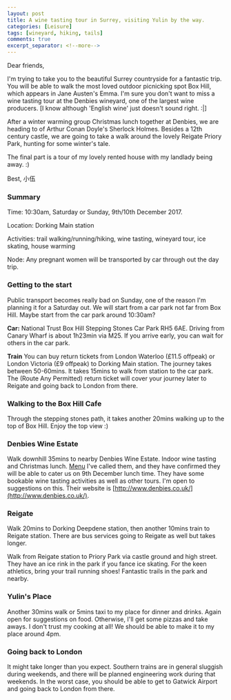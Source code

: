 ```yaml
---
layout: post
title: A wine tasting tour in Surrey, visiting Yulin by the way.
categories: [Leisure]
tags: [wineyard, hiking, tails]
comments: true
excerpt_separator: <!--more-->
---
```


Dear friends, 

I'm trying to take you to the beautiful Surrey countryside for a fantastic trip. You will be able to walk the most loved outdoor picnicking spot Box Hill, which appears in Jane Austen's Emma. I'm sure you don't want to miss a wine tasting tour at the Denbies wineyard, one of the largest wine producers. [I know although 'English wine' just doesn't sound right. :|] 

After a winter warming group Christmas lunch together at Denbies, we are heading to <The Adventure of the Reigate Squire> of Arthur Conan Doyle's Sherlock Holmes. Besides a 12th century castle, we are going to take a walk around the lovely Reigate Priory Park, hunting for some winter's tale.

The final part is a tour of my lovely rented house with my landlady being away. :)

Best,
小伍

<!--more-->

### Summary

Time: 10:30am, Saturday or Sunday, 9th/10th December 2017.

Location: Dorking Main station

Activities: trail walking/running/hiking, wine tasting, wineyard tour, ice skating, house warming

Node: Any pregnant women will be transported by car through out the day trip. 

### Getting to the start

Public transport becomes really bad on Sunday, one of the reason I'm planning it for a Saturday out. We will start from a car park not far from Box Hill. Maybe start from the car park around 10:30am? 

**Car:** National Trust Box Hill Stepping Stones Car Park RH5 6AE. Driving from Canary Wharf is about 1h23min via M25. If you arrive early, you can wait for others in the car park.

**Train** You can buy return tickets from London Waterloo (£11.5 offpeak) or London Victoria (£9 offpeak) to Dorking Main station. The journey takes between 50-60mins. It takes 15mins to walk from station to the car park. The (Route Any Permitted) return ticket will cover your journey later to Reigate and going back to London from there.

### Walking to the Box Hill Cafe

Through the stepping stones path, it takes another 20mins walking up to the top of Box Hill. Enjoy the top view :)

### Denbies Wine Estate

Walk downhill 35mins to nearby Denbies Wine Estate. Indoor wine tasting and Christmas lunch.
[Menu](http://4619sf29oljs20t4g13svvgz.wpengine.netdna-cdn.com/wp-content/uploads/2014/03/December-A-la-Carte-Menu-2017.pdf)
I've called them, and they have confirmed they will be able to cater us on 9th December lunch time. They have some bookable wine tasting activities as well as other tours. I'm open to suggestions on this. Their website is [http://www.denbies.co.uk/](http://www.denbies.co.uk/).

### Reigate

Walk 20mins to Dorking Deepdene station, then another 10mins train to Reigate station. There are bus services going to Reigate as well but takes longer. 

Walk from Reigate station to Priory Park via castle ground and high street. They have an ice rink in the park if you fance ice skating. For the keen athletics, bring your trail running shoes! Fantastic trails in the park and nearby.

### Yulin's Place

Another 30mins walk or 5mins taxi to my place for dinner and drinks. Again open for suggestions on food. Otherwise, I'll get some pizzas and take aways. I don't trust my cooking at all! We should be able to make it to my place around 4pm. 

### Going back to London

It might take longer than you expect. Southern trains are in general sluggish during weekends, and there will be planned engineering work during that weekends. In the worst case, you should be able to get to Gatwick Airport and going back to London from there.
